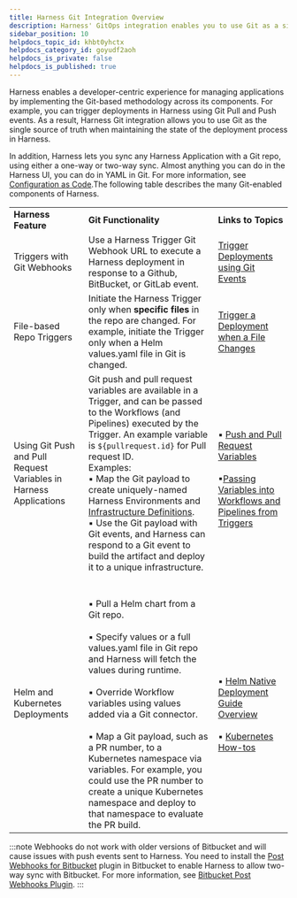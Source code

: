 ```yaml
---
title: Harness Git Integration Overview
description: Harness' GitOps integration enables you to use Git as a single source of truth to trigger Harness deployments.
sidebar_position: 10
helpdocs_topic_id: khbt0yhctx
helpdocs_category_id: goyudf2aoh
helpdocs_is_private: false
helpdocs_is_published: true
---
```


Harness enables a developer-centric experience for managing applications by implementing the Git-based methodology across its components. For example, you can trigger deployments in Harness using Git Pull and Push events. As a result, Harness Git integration allows you to use Git as the single source of truth when maintaining the state of the deployment process in Harness.

In addition, Harness lets you sync any Harness Application with a Git repo, using either a one-way or two-way sync. Almost anything you can do in the Harness UI, you can do in YAML in Git. For more information, see [Configuration as Code](https://docs.harness.io/article/htvzryeqjw-configuration-as-code).The following table describes the many Git-enabled components of Harness.



|  |  |  |
| --- | --- | --- |
| **Harness Feature** | **Git Functionality** | **Links to Topics** |
| Triggers with Git Webhooks | Use a Harness Trigger Git Webhook URL to execute a Harness deployment in response to a Github, BitBucket, or GitLab event. | [Trigger Deployments using Git Events](../model-cd-pipeline/triggers/trigger-a-deployment-on-git-event.md) |
| File-based Repo Triggers | Initiate the Harness Trigger only when **specific files** in the repo are changed. For example, initiate the Trigger only when a Helm values.yaml file in Git is changed. | [Trigger a Deployment when a File Changes](../model-cd-pipeline/triggers/trigger-a-deployment-when-a-file-changes.md) |
| Using Git Push and Pull Request Variables in Harness Applications | Git push and pull request variables are available in a Trigger, and can be passed to the Workflows (and Pipelines) executed by the Trigger. An example variable is `${pullrequest.id}` for Pull request ID. <br />Examples:<br /> &#9642; Map the Git payload to create uniquely-named Harness Environments and [Infrastructure Definitions](../model-cd-pipeline/environments/environment-configuration.md#add-an-infrastructure-definition).<br /> &#9642; Use the Git payload with Git events, and Harness can respond to a Git event to build the artifact and deploy it to a unique infrastructure. | <br /> &#9642; [Push and Pull Request Variables](../model-cd-pipeline/expressions/passing-variable-into-workflows.md#push-and-pull-request-variables)<br /><br /> &#9642;[Passing Variables into Workflows and Pipelines from Triggers](../model-cd-pipeline/expressions/passing-variable-into-workflows.md) |
| Helm and Kubernetes Deployments |  <br /><br /> &#9642; Pull a Helm chart from a Git repo.<br /> <br /> &#9642; Specify values or a full values.yaml file in Git repo and Harness will fetch the values during runtime.<br /> <br /> &#9642; Override Workflow variables using values added via a Git connector. <br /><br /> &#9642; Map a Git payload, such as a PR number, to a Kubernetes namespace via variables. For example, you could use the PR number to create a unique Kubernetes namespace and deploy to that namespace to evaluate the PR build. |<br /><br /> &#9642; [Helm Native Deployment Guide Overview](https://docs.harness.io/article/ii558ppikj-helm-deployments-overview)<br /><br /> &#9642; [Kubernetes How-tos](https://docs.harness.io/article/pc6qglyp5h-kubernetes-deployments-overview) |

:::note
Webhooks do not work with older versions of Bitbucket and will cause issues with push events sent to Harness. You need to install the [Post Webhooks for Bitbucket](https://marketplace.atlassian.com/apps/1215474/post-webhooks-for-bitbucket?hosting=server&tab=overview) plugin in Bitbucket to enable Harness to allow two-way sync with Bitbucket. For more information, see [Bitbucket Post Webhooks Plugin](https://docs.harness.io/article/ay9hlwbgwa-add-source-repo-providers#bitbucket_post_webhooks_plugin).
:::